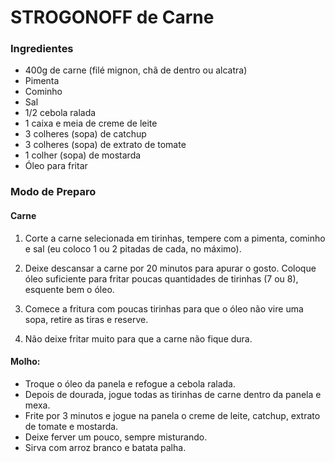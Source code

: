 # STROGONOFF de Carne

### Ingredientes

- 400g de carne (filé mignon, chã de dentro ou alcatra)
- Pimenta
- Cominho
- Sal
- 1/2 cebola ralada
- 1 caixa e meia de creme de leite
- 3 colheres (sopa) de catchup
- 3 colheres (sopa) de extrato de tomate
- 1 colher (sopa) de mostarda
- Óleo para fritar

### Modo de Preparo

#### Carne

1. Corte a carne selecionada em tirinhas, tempere com a pimenta, cominho e sal (eu coloco 1 ou 2 pitadas de cada, no máximo).

2. Deixe descansar a carne por 20 minutos para apurar o gosto.
   Coloque óleo suficiente para fritar poucas quantidades de tirinhas (7 ou 8), esquente bem o óleo.

3. Comece a fritura com poucas tirinhas para que o óleo não vire uma sopa, retire as tiras e reserve.

4. Não deixe fritar muito para que a carne não fique dura.

   

#### Molho:

- Troque o óleo da panela e refogue a cebola ralada.
- Depois de dourada, jogue todas as tirinhas de carne dentro da panela e mexa.
- Frite por 3 minutos e jogue na panela o creme de leite, catchup, extrato de tomate e mostarda.
- Deixe ferver um pouco, sempre misturando.
- Sirva com arroz branco e batata palha.